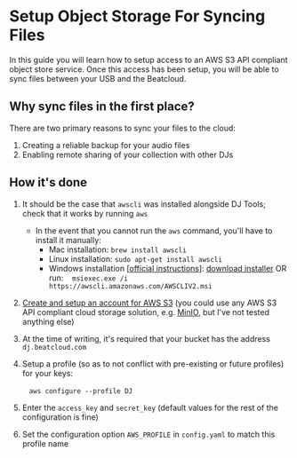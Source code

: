 # Setup Object Storage For Syncing Files

In this guide you will learn how to setup access to an AWS S3 API compliant object store service. Once this access has been setup, you will be able to sync files between your USB and the Beatcloud.

## Why sync files in the first place?
There are two primary reasons to sync your files to the cloud:

1. Creating a reliable backup for your audio files
1. Enabling remote sharing of your collection with other DJs

## How it's done

1. It should be the case that `awscli` was installed alongside DJ Tools; check that it works by running `aws`
    - In the event that you cannot run the `aws` command, you'll have to install it manually:
        - Mac installation: `brew install awscli`
        - Linux installation: `sudo apt-get install awscli`
        - Windows installation [[official instructions](https://docs.aws.amazon.com/cli/latest/userguide/install-cliv2-windows.html)]: [download installer](https://awscli.amazonaws.com/AWSCLIV2.msi) OR run:
&nbsp;&nbsp;&nbsp;`msiexec.exe /i https://awscli.amazonaws.com/AWSCLIV2.msi`

1. [Create and setup an account for AWS S3](https://docs.aws.amazon.com/AmazonS3/latest/userguide/GetStartedWithS3.html) (you could use any AWS S3 API compliant cloud storage solution, e.g. [MinIO](https://min.io/), but I've not tested anything else)
1. At the time of writing, it's required that your bucket has the address `dj.beatcloud.com`
1. Setup a profile (so as to not conflict with pre-existing or future profiles) for your keys:

    &nbsp;&nbsp;&nbsp;`aws configure --profile DJ`

1. Enter the `access_key` and `secret_key` (default values for the rest of the configuration is fine)
1. Set the configuration option `AWS_PROFILE` in `config.yaml` to match this profile name
